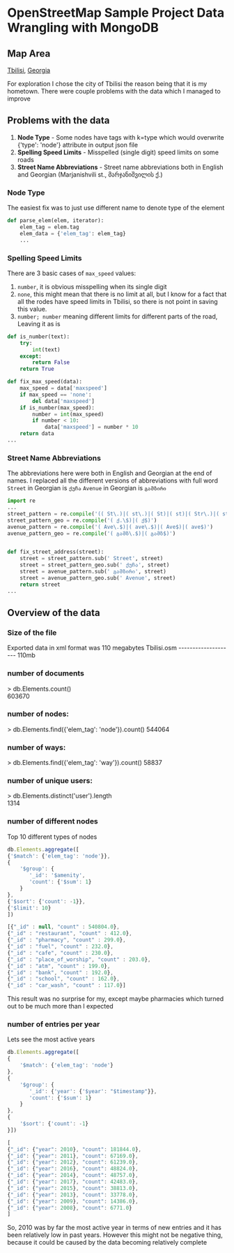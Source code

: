 # OpenStreetMap Sample Project Data Wrangling with MongoDB


## Map Area
[Tbilisi](https://www.openstreetmap.org/relation/4479704), [Georgia](https://www.openstreetmap.org/relation/28699)

For exploration I chose the city of Tbilisi the reason being that it is my hometown. There were couple problems with the data which I managed to improve

## Problems with the data

1. **Node Type** - Some nodes have tags with k=type which would overwrite {'type': 'node'} attribute in output json file
2. **Spelling Speed Limits** - Misspelled (single digit) speed limits on some roads
3. **Street Name Abbreviations** - Street name abbreviations both in English and Georgian (Marjanishvili st., მარჯანიშვილის ქ.)

### **Node Type**
The easiest fix was to just use different name to denote type of the element 
```python
def parse_elem(elem, iterator):
    elem_tag = elem.tag
    elem_data = {'elem_tag': elem_tag}
    ...
```

### **Spelling Speed Limits**
There are 3 basic cases of `max_speed` values:
1. `number`, it is obvious misspelling when its single digit
2. `none`, this might mean that there is no limit at all, but I know for a fact that all the rodes have speed limits in Tbilisi, so there is not point in saving this value.
3. `number; number` meaning different limits for different parts of the road, Leaving it as is
```python
def is_number(text):
    try:
        int(text)
    except:
        return False
    return True

def fix_max_speed(data):
    max_speed = data['maxspeed']
    if max_speed == 'none':
        del data['maxspeed']
    if is_number(max_speed):
        number = int(max_speed)
        if number < 10:
            data['maxspeed'] = number * 10
    return data
...
```
### **Street Name Abbreviations**
The abbreviations here were both in English and Georgian at the end of names. I replaced all the different versions of abbreviations with full word 
`Street` in Georgian is `ქუჩა`
`Avenue` in Georgian is `გამზირი`
```python
import re
...
street_pattern = re.compile('(( St\.)|( st\.)|( St)|( st)|( Str\.)|( str\.)|( Str)|( str)|( street))$')
street_pattern_geo = re.compile('( ქ.\$)|( ქ$)')
avenue_pattern = re.compile('( Ave\.$)|( ave\.$)|( Ave$)|( ave$)')
avenue_pattern_geo = re.compile('( გამზ\.$)|( გამზ$)')


def fix_street_address(street):
    street = street_pattern.sub(' Street', street)
    street = street_pattern_geo.sub(' ქუჩა', street)
    street = avenue_pattern.sub(' გამზირი', street)
    street = avenue_pattern_geo.sub(' Avenue', street)
    return street
...
```

## Overview of the data

### Size of the file
Exported data in xml format was 110 megabytes
Tbilisi.osm  -------------------- 110mb

### number of documents
\> db.Elements.count()      
603670

### number of nodes:
\> db.Elements.find({'elem_tag': 'node'}).count()
544064

### number of ways:
\> db.Elements.find({'elem_tag': 'way'}).count()
58837

### number of unique users:
\> db.Elements.distinct('user').length      
1314

### number of different nodes
Top 10 different types of nodes
```javascript
db.Elements.aggregate([
{'$match': {'elem_tag': 'node'}},
{
    '$group': {
       '_id': '$amenity',
       'count': {'$sum': 1}
    }
}, 
{'$sort': {'count': -1}},
{'$limit': 10}
])
```
```javascript
[{"_id" : null, "count" : 540804.0},
{"_id" : "restaurant", "count" : 412.0},
{"_id" : "pharmacy", "count" : 299.0},
{"_id" : "fuel", "count" : 232.0},
{"_id" : "cafe", "count" : 230.0},
{"_id" : "place_of_worship", "count" : 203.0},
{"_id" : "atm", "count" : 199.0},
{"_id" : "bank", "count" : 192.0},
{"_id" : "school", "count" : 162.0},
{"_id" : "car_wash", "count" : 117.0}]
```
This result was no surprise for my, except maybe pharmacies which turned out to be much more than I expected

### number of entries per year
Lets see the most active years
```javascript
db.Elements.aggregate([
{
    '$match': {'elem_tag': 'node'}
},
{
    '$group': {
       '_id': {'year': {'$year': "$timestamp"}},
       'count': {'$sum': 1}
    }
}, 
{
    '$sort': {'count': -1}
}])
```
```javascript
[
{"_id": {"year": 2010}, "count": 181844.0},
{"_id": {"year": 2011}, "count": 67169.0},
{"_id": {"year": 2012}, "count": 61239.0},
{"_id": {"year": 2016}, "count": 48824.0},
{"_id": {"year": 2014}, "count": 48757.0},
{"_id": {"year": 2017}, "count": 42483.0},
{"_id": {"year": 2015}, "count": 38813.0},
{"_id": {"year": 2013}, "count": 33778.0},
{"_id": {"year": 2009}, "count": 14386.0},
{"_id": {"year": 2008}, "count": 6771.0}
]
```
So, 2010 was by far the most active year in terms of new entries and it has been relatively low in past years. However this might not be negative thing, because it could be caused by the data becoming relatively complete


